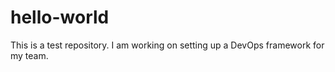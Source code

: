 # hello-world
This is a test repository.
I am working on setting up a DevOps framework for my team.
